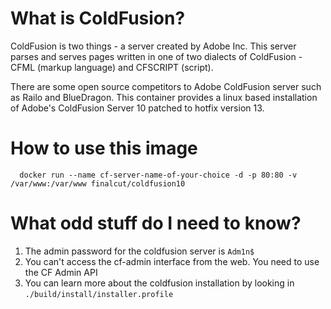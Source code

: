 # What is ColdFusion?
ColdFusion is two things - a server created by Adobe Inc.  This server parses and serves pages written in one of two dialects of ColdFusion - CFML (markup language) and CFSCRIPT (script).

There are some open source competitors to Adobe ColdFusion server such as Railo and BlueDragon.  This container provides a linux based installation of Adobe's ColdFusion Server 10 patched to hotfix version 13.

# How to use this image
```
  docker run --name cf-server-name-of-your-choice -d -p 80:80 -v /var/www:/var/www finalcut/coldfusion10
```

# What odd stuff do I need to know?


1. The admin password for the coldfusion server is `Adm1n$`
2. You can't access the cf-admin interface from the web. You need to use the CF Admin API
3. You can learn more about the coldfusion installation by looking in `./build/install/installer.profile`
